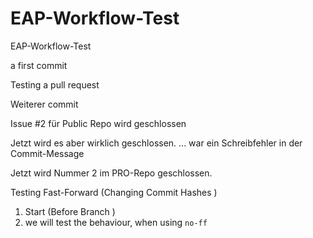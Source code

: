 # EAP-Workflow-Test
EAP-Workflow-Test

a first commit 

Testing a pull request

Weiterer commit

Issue #2 für Public Repo wird geschlossen 

Jetzt wird es aber wirklich geschlossen. ... war ein Schreibfehler in der Commit-Message

Jetzt wird Nummer 2 im PRO-Repo geschlossen.

Testing Fast-Forward (Changing Commit Hashes ) 

1) Start (Before Branch )
2) we will test the behaviour, when using `no-ff`


